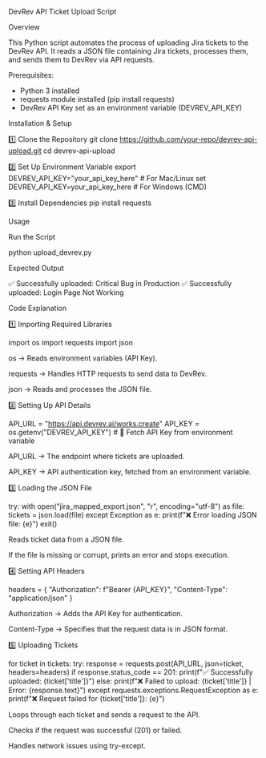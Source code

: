 DevRev API Ticket Upload Script

Overview

This Python script automates the process of uploading Jira tickets to the DevRev API. It reads a JSON file containing Jira tickets, processes them, and sends them to DevRev via API requests.

Prerequisites:
- Python 3 installed
- requests module installed (pip install requests)
- DevRev API Key set as an environment variable (DEVREV_API_KEY)

Installation & Setup

1️⃣ Clone the Repository
git clone https://github.com/your-repo/devrev-api-upload.git
cd devrev-api-upload


2️⃣ Set Up Environment Variable
export DEVREV_API_KEY="your_api_key_here"  # For Mac/Linux
set DEVREV_API_KEY=your_api_key_here  # For Windows (CMD)

3️⃣ Install Dependencies
pip install requests


Usage

Run the Script

python upload_devrev.py

Expected Output

✅ Successfully uploaded: Critical Bug in Production
✅ Successfully uploaded: Login Page Not Working


Code Explanation

1️⃣ Importing Required Libraries

import os
import requests
import json

os → Reads environment variables (API Key).

requests → Handles HTTP requests to send data to DevRev.

json → Reads and processes the JSON file.

2️⃣ Setting Up API Details

API_URL = "https://api.devrev.ai/works.create"
API_KEY = os.getenv("DEVREV_API_KEY")  # 🔹 Fetch API Key from environment variable

API_URL → The endpoint where tickets are uploaded.

API_KEY → API authentication key, fetched from an environment variable.

3️⃣ Loading the JSON File

try:
    with open("jira_mapped_export.json", "r", encoding="utf-8") as file:
        tickets = json.load(file)
except Exception as e:
    print(f"❌ Error loading JSON file: {e}")
    exit()

Reads ticket data from a JSON file.

If the file is missing or corrupt, prints an error and stops execution.

4️⃣ Setting API Headers

headers = {
    "Authorization": f"Bearer {API_KEY}",
    "Content-Type": "application/json"
}

Authorization → Adds the API Key for authentication.

Content-Type → Specifies that the request data is in JSON format.

5️⃣ Uploading Tickets

for ticket in tickets:
    try:
        response = requests.post(API_URL, json=ticket, headers=headers)
        if response.status_code == 201:
            print(f"✅ Successfully uploaded: {ticket['title']}")
        else:
            print(f"❌ Failed to upload: {ticket['title']} | Error: {response.text}")
    except requests.exceptions.RequestException as e:
        print(f"❌ Request failed for {ticket['title']}: {e}")

Loops through each ticket and sends a request to the API.

Checks if the request was successful (201) or failed.

Handles network issues using try-except.
